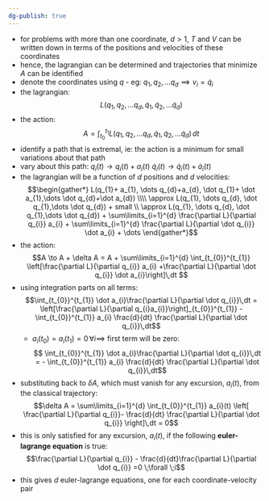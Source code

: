 ```yaml
---
dg-publish: true
---
```


- for problems with more than one coordinate, $d>1$, $T$ and $V$ can be written down in terms of the positions and velocities of these coordinates
- hence, the lagrangian can be determined and trajectories that minimize $A$ can be identified
- denote the coordinates using $q$ - eg: $q_{1},q_{2},\dots q_{d} \implies v_{i} =\dot q_{i}$
- the lagrangian: 
$$L(q_{1},q_{2},\dots q_{d}, \dot q_{1},\dot q_{2},\dots \dot q_{d})$$
- the action: 
$$A = \int_{t_{0}}^{t_{1}} L(q_{1},q_{2},\dots q_{d}, \dot q_{1},\dot q_{2},\dots \dot q_{d}) \, dt$$
- identify a path that is extremal, ie: the action is a minimum for small variations about that path
- vary about this path: 
	$q_{i}(t) \to q_{i}(t)+ a_{i}(t)$
	$\dot q_{i}(t) \to \dot q_{i}(t)+ \dot a_{i}(t)$
- the lagrangian will be a function of $d$ positions and $d$ velocities: 
$$\begin{gather*}
	L(q_{1}+ a_{1}, \dots q_{d}+a_{d}, \dot q_{1}+ \dot a_{1},\dots \dot q_{d}+\dot a_{d}) \\\\
	\approx L(q_{1}, \dots q_{d}, \dot q_{1},\dots \dot q_{d}) + small \\
	\approx L(q_{1}, \dots q_{d}, \dot q_{1},\dots \dot q_{d}) + \sum\limits_{i=1}^{d} \frac{\partial L}{\partial q_{i}} a_{i} + \sum\limits_{i=1}^{d} \frac{\partial L}{\partial \dot q_{i}} \dot a_{i} + \dots
\end{gather*}$$
- the action: 
$$A \to A + \delta A = A + \sum\limits_{i=1}^{d} \int_{t_{0}}^{t_{1}} \left[\frac{\partial L}{\partial q_{i}} a_{i} +\frac{\partial L}{\partial \dot q_{i}} \dot a_{i}\right]\,dt $$
- using integration parts on all terms: 
$$\int_{t_{0}}^{t_{1}} \dot a_{i}\frac{\partial L}{\partial \dot q_{i}}\,dt = \left[\frac{\partial L}{\partial q_{i}a_{i}}\right]_{t_{0}}^{t_{1}} - \int_{t_{0}}^{t_{1}} a_{i} \frac{d}{dt} \frac{\partial L}{\partial \dot q_{i}}\,dt$$
	- $a_{i}(t_{0}) = a_{i}(t_{1}) =0\,\forall i \implies$ first term will be zero: 
	$$ \int_{t_{0}}^{t_{1}} \dot a_{i}\frac{\partial L}{\partial \dot q_{i}}\,dt =  - \int_{t_{0}}^{t_{1}} a_{i} \frac{d}{dt} \frac{\partial L}{\partial \dot q_{i}}\,dt$$
- substituting back to $\delta A$, which must vanish for any excursion, $a_{i}(t)$, from the classical trajectory: 
$$\delta A = \sum\limits_{i=1}^{d} \int_{t_{0}}^{t_{1}} a_{i}(t) \left[ \frac{\partial L}{\partial q_{i}}- \frac{d}{dt} \frac{\partial L}{\partial \dot q_{i}} \right]\,dt = 0$$
- this is only satisfied for any excursion, $a_{i}(t)$, if the following **euler-lagrange equation** is true: 
$$\frac{\partial L}{\partial q_{i}} - \frac{d}{dt}\frac{\partial L}{\partial \dot q_{i}} =0 \;\forall \;i$$
- this gives $d$ euler-lagrange equations, one for each coordinate-velocity pair
